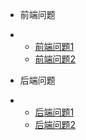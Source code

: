 * 前端问题
*
    * [前端问题1](question/web/web1 "前端问题1")
    * [前端问题2](question/web/web2 "前端问题2")

* 后端问题
*
    * [后端问题1](question/java/java1 "后端问题1")
    * [后端问题2](question/java/java2 "后端问题2")